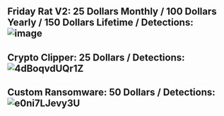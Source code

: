 Friday Rat V2: 25 Dollars Monthly / 100 Dollars Yearly / 150 Dollars Lifetime 
/ Detections: 
![image](https://user-images.githubusercontent.com/103219372/169676173-406ae131-e579-44cd-bd68-d157c9ba7353.png)
-------------------------------------------------------------------------------------------
Crypto Clipper: 25 Dollars / Detections: 
![4dBoqvdUQr1Z](https://user-images.githubusercontent.com/103219372/169676453-de089869-4338-4ab4-9646-37c16e85e833.png)
-------------------------------------------------------------------------------------------
Custom Ransomware: 50 Dollars / Detections: 
![e0ni7LJevy3U](https://user-images.githubusercontent.com/103219372/169677808-e31b381c-373f-4434-9ef8-4577e4774468.png)
-------------------------------------------------------------------------------------------

